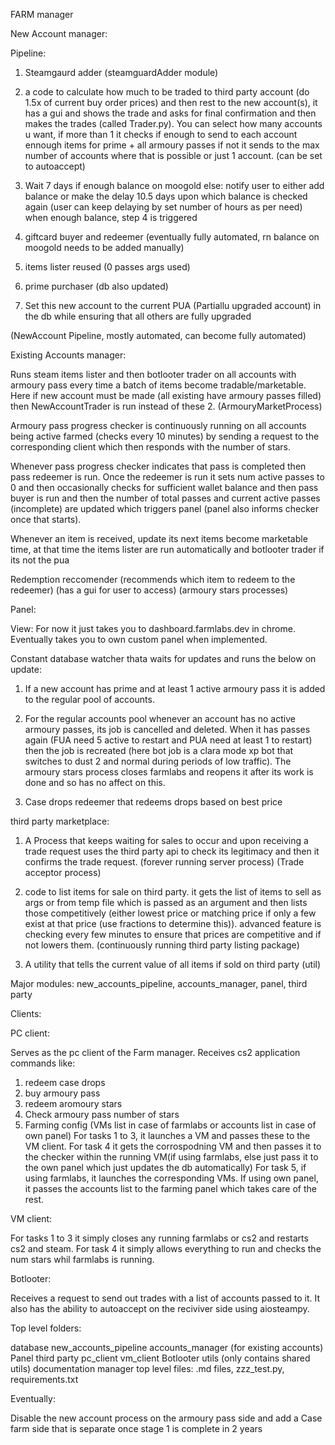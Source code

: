 FARM manager

New Account manager:

Pipeline:

1. Steamgaurd adder (steamguardAdder module)

2. a code to calculate how much to be traded to third party account (do 1.5x of current buy order prices) and then rest to the new account(s), it has a gui and shows the trade and asks for final  confirmation and then makes the trades (called Trader.py). You can select how many accounts u want, if more than 1 it checks if enough to send to each account ennough items for prime + all armoury passes if not it sends to the max number of accounts where that is possible or just 1 account. (can be set to autoaccept) 

3. Wait 7 days if enough balance on moogold else: notify user to either add balance or make the delay 10.5 days upon which balance is checked again (user can keep delaying by set number of hours as per need) when enough balance, step 4 is triggered

4. giftcard buyer and redeemer (eventually fully automated, rn balance on moogold needs to be added manually)

5. items lister reused (0 passes args used)

6. prime purchaser (db also updated)

7. Set this new account to the current PUA (Partiallu upgraded account) in the db while ensuring that all others are fully upgraded

(NewAccount Pipeline, mostly automated, can become fully automated)


Existing Accounts manager: 

Runs steam items lister and then botlooter trader on all accounts with armoury pass every time a batch of items become tradable/marketable. Here if new account must be made (all existing have armoury passes filled) then NewAccountTrader is run instead of these 2. (ArmouryMarketProcess)

Armoury pass progress checker is continuously running on all accounts being active farmed (checks every 10 minutes) by sending a request to the corresponding client which then responds with the number of stars.

Whenever pass progress checker indicates that pass is completed then pass redeemer is run. Once the redeemer is run it sets num active passes to 0 and then occasionally checks for sufficient wallet balance and then pass buyer is run and then the number of total passes and current active passes (incomplete) are updated which triggers panel (panel also informs checker once that starts).

Whenever an item is received, update its next items become marketable time, at that time the items lister are run automatically and botlooter trader if its not the pua

Redemption reccomender (recommends which item to redeem to the redeemer) (has a gui for user to access) (armoury stars processes)

Panel:

View: For now it just takes you to dashboard.farmlabs.dev in chrome. Eventually takes you to own custom panel when implemented.

Constant database watcher thata waits for updates and runs the below on update:
1. If a new account has prime and at least 1 active armoury pass it is added to the regular pool of accounts.

2. For the regular accounts pool whenever an account has no active armoury passes, its job is cancelled and deleted. When it has passes again (FUA need 5 active to restart and PUA need at least 1 to restart) then the job is recreated (here bot job is a clara mode xp bot that switches to dust 2 and normal during periods of low traffic). The armoury stars process closes farmlabs and reopens it after its work is done and so has no affect on this.

3. Case drops redeemer that redeems drops based on best price

third party marketplace:

1. A Process that keeps waiting for sales to occur and upon receiving a trade request uses the third party api to check its legitimacy and then it confirms the trade request. (forever running server process) (Trade acceptor process)

2. code to list items for sale on third party. it gets the list of items to sell as args or from temp file which is passed as an argument and then lists those competitively (either lowest price or matching price if only a few exist at that price (use fractions to determine this)). advanced feature is checking every few minutes to ensure that prices are competitive and if not lowers them.
(continuously running third party listing package)

3. A utility that tells the current value of all items if sold on third party (util)

Major modules: new_accounts_pipeline, accounts_manager, panel, third party

Clients:

PC client: 

Serves as the pc client of the Farm manager. Receives cs2 application commands like:
1. redeem case drops
2. buy armoury pass
3. redeem aromoury stars
4. Check armoury pass number of stars
5. Farming config (VMs list in case of farmlabs or accounts list in case of own panel)
For tasks 1 to 3, it launches a VM and passes these to the VM client. For task 4 it gets the corrospodning VM and then passes it to the checker within the running VM(if using farmlabs, else just pass it to the own panel which just updates the db automatically) For task 5, if using farmlabs, it launches the corresponding VMs. If using own panel, it passes the accounts list to the farming panel which takes care of the rest.

VM client:

For tasks 1 to 3 it simply closes any running farmlabs or cs2 and restarts cs2 and steam.
For task 4 it simply allows everything to run and checks the num stars whil farmlabs is running.

Botlooter:

Receives a request to send out trades with a list of accounts passed to it. It also has the ability to autoaccept on the reciviver side using aiosteampy.

Top level folders:

database
new_accounts_pipeline
accounts_manager (for existing accounts)
Panel
third party
pc_client
vm_client
Botlooter
utils (only contains shared utils)
documentation
manager
top level files: .md files, zzz_test.py, requirements.txt 

Eventually:

Disable the new account process on the armoury pass side and add a Case farm side that is separate once stage 1 is complete in 2 years